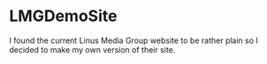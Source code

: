 # LMGDemoSite
I found the current Linus Media Group website to be rather plain so I decided to make my own version of their site.
